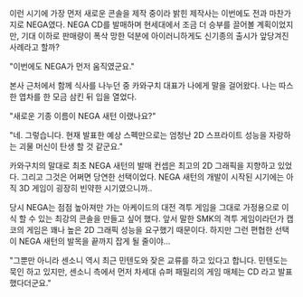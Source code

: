 이런 시기에 가장 먼저 새로운 콘솔을 제작 중이라 밝힌 제작사는 이번에도 전과 마찬가지로 NEGA였다. 
NEGA CD를 발매하며 현세대에서 조금 더 승부를 끌어볼 계획이었지만, 기대 이하로 판매량이 폭삭 망한 덕분에 아이러니하게도 신기종의 출시가 앞당겨진 사례라고 할까? 

"이번에도 NEGA가 먼저 움직였군요." 

본사 근처에서 함께 식사를 나누던 중 카와구치 대표가 나에게 말을 걸어왔다. 
나는 따스한 엽차를 한 모금 삼킨 뒤 입을 열었다. 

"새로운 기종 이름이 NEGA 새턴 이랬나요?" 

"네. 그렇습니다. 현재 발표한 예상 스펙만으로는 엄청난 2D 스프라이트 성능을 자랑하는 괴물 머신이 탄생 할 것 같군요." 

카와구치의 말대로 최초 NEGA 새턴의 발매 컨셉은 최고의 2D 그래픽을 지향하고 있었다. 
그리고 그것은 어쩌면 당연한 선택이었다. 
NEGA 새턴의 개발이 시작된 시기에는 아직 3D 게임이 굉장히 빈약한 시기였으니까.. 

당시 NEGA는 점점 높아져만 가는 아케이드의 대전 격투 게임을 그대로 가정용으로 이식 할 수 있는 최강의 콘솔을 만들고 싶어 했다. 
앞서 말한 SMK의 격투 게임이라던가 캡코의 게임은 꽤나 높은 2D 그래픽 성능을 요구했기 때문이다. 하지만 그런 편협한 선택이 NEGA 새턴의 발목을 끝까지 잡게 될 줄이야... 

"그뿐만 아니라 센소니 역시 최근 민텐도와 잦은 교류를 하고 있다고 합니다. 민텐도는 묵인 하고 있지만, 센소니 측에서 먼저 차세대 슈퍼 패밀리의 게임 매체는 CD 라고 발표했다더군요." 